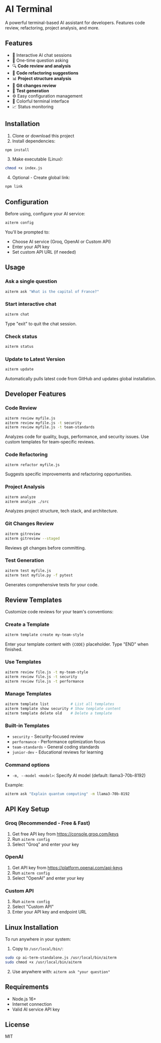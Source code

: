 # AI Terminal

A powerful terminal-based AI assistant for developers. Features code review, refactoring, project analysis, and more.

## Features

- 🤖 Interactive AI chat sessions
- 💬 One-time question asking
- 🔍 **Code review and analysis**
- 🔧 **Code refactoring suggestions**
- 📊 **Project structure analysis**
- 🚀 **Git changes review**
- 🧪 **Test generation**
- ⚙️ Easy configuration management
- 🎨 Colorful terminal interface
- 📈 Status monitoring

## Installation

1. Clone or download this project
2. Install dependencies:
```bash
npm install
```

3. Make executable (Linux):
```bash
chmod +x index.js
```

4. Optional - Create global link:
```bash
npm link
```

## Configuration

Before using, configure your AI service:

```bash
aiterm config
```

You'll be prompted to:
- Choose AI service (Groq, OpenAI or Custom API)
- Enter your API key
- Set custom API URL (if needed)

## Usage

### Ask a single question
```bash
aiterm ask "What is the capital of France?"
```

### Start interactive chat
```bash
aiterm chat
```
Type "exit" to quit the chat session.

### Check status
```bash
aiterm status
```

### Update to Latest Version
```bash
aiterm update
```
Automatically pulls latest code from GitHub and updates global installation.

## Developer Features

### Code Review
```bash
aiterm review myfile.js
aiterm review myfile.js -t security
aiterm review myfile.js -t team-standards
```
Analyzes code for quality, bugs, performance, and security issues. Use custom templates for team-specific reviews.

### Code Refactoring
```bash
aiterm refactor myfile.js
```
Suggests specific improvements and refactoring opportunities.

### Project Analysis
```bash
aiterm analyze
aiterm analyze ./src
```
Analyzes project structure, tech stack, and architecture.

### Git Changes Review
```bash
aiterm gitreview
aiterm gitreview --staged
```
Reviews git changes before committing.

### Test Generation
```bash
aiterm test myfile.js
aiterm test myfile.py -f pytest
```
Generates comprehensive tests for your code.

## Review Templates

Customize code reviews for your team's conventions:

### Create a Template
```bash
aiterm template create my-team-style
```
Enter your template content with `{CODE}` placeholder. Type "END" when finished.

### Use Templates
```bash
aiterm review file.js -t my-team-style
aiterm review file.js -t security
aiterm review file.js -t performance
```

### Manage Templates
```bash
aiterm template list          # List all templates
aiterm template show security # Show template content
aiterm template delete old    # Delete a template
```

### Built-in Templates
- `security` - Security-focused review
- `performance` - Performance optimization focus
- `team-standards` - General coding standards
- `junior-dev` - Educational reviews for learning

### Command options

- `-m, --model <model>`: Specify AI model (default: llama3-70b-8192)

Example:
```bash
aiterm ask "Explain quantum computing" -m llama3-70b-8192
```

## API Key Setup

### Groq (Recommended - Free & Fast)
1. Get free API key from https://console.groq.com/keys
2. Run `aiterm config`
3. Select "Groq" and enter your key

### OpenAI
1. Get API key from https://platform.openai.com/api-keys
2. Run `aiterm config`
3. Select "OpenAI" and enter your key

### Custom API
1. Run `aiterm config`
2. Select "Custom API"
3. Enter your API key and endpoint URL

## Linux Installation

To run anywhere in your system:

1. Copy to `/usr/local/bin/`:
```bash
sudo cp ai-term-standalone.js /usr/local/bin/aiterm
sudo chmod +x /usr/local/bin/aiterm
```

2. Use anywhere with: `aiterm ask "your question"`

## Requirements

- Node.js 16+
- Internet connection
- Valid AI service API key

## License

MIT